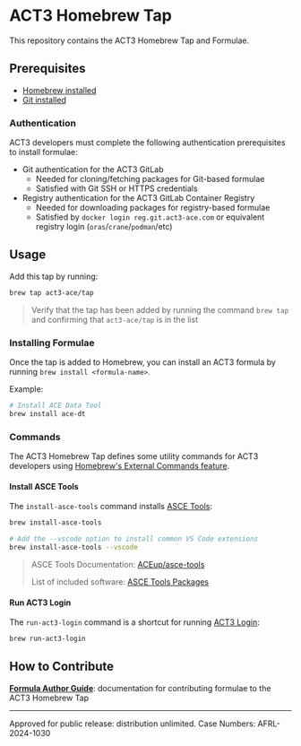 # ACT3 Homebrew Tap

This repository contains the ACT3 Homebrew Tap and Formulae.

## Prerequisites

- [Homebrew installed](https://brew.sh/)
- [Git installed](https://git-scm.com/book/en/v2/Getting-Started-Installing-Git)

### Authentication

ACT3 developers must complete the following authentication prerequisites to install formulae:

- Git authentication for the ACT3 GitLab
  - Needed for cloning/fetching packages for Git-based formulae
  - Satisfied with Git SSH or HTTPS credentials
- Registry authentication for the ACT3 GitLab Container Registry
  - Needed for downloading packages for registry-based formulae
  - Satisfied by `docker login reg.git.act3-ace.com` or equivalent registry login (`oras`/`crane`/`podman`/etc)

## Usage

Add this tap by running:

```sh
brew tap act3-ace/tap
```

> Verify that the tap has been added by running the command `brew tap` and confirming that `act3-ace/tap` is in the list

### Installing Formulae

Once the tap is added to Homebrew, you can install an ACT3 formula by running `brew install <formula-name>`.

Example:

```sh
# Install ACE Data Tool
brew install ace-dt
```

### Commands

The ACT3 Homebrew Tap defines some utility commands for ACT3 developers using [Homebrew's External Commands feature](https://docs.brew.sh/External-Commands).

#### Install ASCE Tools

The `install-asce-tools` command installs [ASCE Tools](https://github.com/act3-ace/aceup/tree/move-asce-tools/asce-tools):

```sh
brew install-asce-tools

# Add the --vscode option to install common VS Code extensions
brew install-asce-tools --vscode
```

> ASCE Tools Documentation: [ACEup/asce-tools](https://github.com/act3-ace/aceup/tree/move-asce-tools/asce-tools)
>
> List of included software: [ASCE Tools Packages](https://github.com/act3-ace/aceup/tree/move-asce-tools/asce-tools#packages)

#### Run ACT3 Login

The `run-act3-login` command is a shortcut for running [ACT3 Login](https://github.com/act3-ace/aceup/tree/main/act3-login/):

```sh
brew run-act3-login
```

## How to Contribute

**[Formula Author Guide](./docs/formula-author-guide.md)**: documentation for contributing formulae to the ACT3 Homebrew Tap

---

Approved for public release: distribution unlimited. Case Numbers: AFRL-2024-1030
